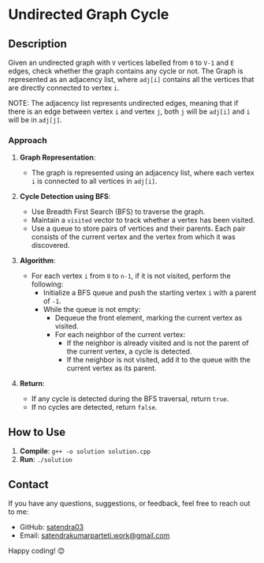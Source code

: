 # Undirected Graph Cycle


## Description

Given an undirected graph with `V` vertices labelled from `0` to `V-1` and `E` edges, check whether the graph contains any cycle or not. The Graph is represented as an adjacency list, where `adj[i]` contains all the vertices that are directly connected to vertex `i`.

NOTE: The adjacency list represents undirected edges, meaning that if there is an edge between vertex `i` and vertex `j`, both `j` will be `adj[i]` and `i` will be in `adj[j]`.

### Approach

1. **Graph Representation**:
   - The graph is represented using an adjacency list, where each vertex `i` is connected to all vertices in `adj[i]`.

2. **Cycle Detection using BFS**:
   - Use Breadth First Search (BFS) to traverse the graph.
   - Maintain a `visited` vector to track whether a vertex has been visited.
   - Use a queue to store pairs of vertices and their parents. Each pair consists of the current vertex and the vertex from which it was discovered.

3. **Algorithm**:
   - For each vertex `i` from `0` to `n-1`, if it is not visited, perform the following:
     - Initialize a BFS queue and push the starting vertex `i` with a parent of `-1`.
     - While the queue is not empty:
       - Dequeue the front element, marking the current vertex as visited.
       - For each neighbor of the current vertex:
         - If the neighbor is already visited and is not the parent of the current vertex, a cycle is detected.
         - If the neighbor is not visited, add it to the queue with the current vertex as its parent.

4. **Return**:
   - If any cycle is detected during the BFS traversal, return `true`.
   - If no cycles are detected, return `false`.


## How to Use

1. **Compile**: `g++ -o solution solution.cpp`
2. **Run**: `./solution`

## Contact

If you have any questions, suggestions, or feedback, feel free to reach out to me:

- GitHub: [satendra03](https://github.com/satendra03)
- Email: [satendrakumarparteti.work@gmail.com](mailto:satendrakumarparteti.work@gmail.com)

Happy coding! 😊
